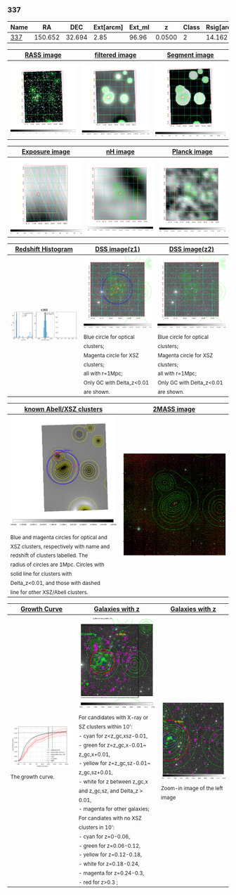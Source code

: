 <div STYLE="page-break-after: always;"></div>

### 337

|Name          |RA          |DEC      | Ext[arcm] | Ext_ml | z    | Class| Rsig[arcmin] | CRsig[c/s] | CR500[c/s] | R500[Mpc] |L500[erg/s]|F500[erg/s/cm^2]| M500[Msun]|Tx[keV]|beta|GC(XSZ,Delta_z<0.01)| GC(OPT,Delta_z<0.01)|GC|alias|
|--------------|------------|------------|---|---|-----------|--------|------|------|----|----|----|----|----|----|----|----|----|----|---|
|[337](script/337.md)     | 150.652       | 32.694       | 2.85    | 96.96   | 0.0500 | 2   | 14.162 |0.305 |0.299 |0.733 |3.375e+43 |5.709e-12 |1.177e+14 |2.404 |0.618 |MCXC, |Wen, |MCXC, |k360|

|[RASS image](../image/337/337_img.pdf)|[filtered image](../image/337/337_fil.pdf)|[Segment image](../image/337/337_seg.pdf)|
|-------------------|--------------------|-------------------|
| <img src="../image/337/337_img.png" width="300">  | <img src="../image/337/337_fil.png" width="300">   | <img src="../image/337/337_seg.png" width="300">  |

|[Exposure image](../image/337/337_mex.pdf)| [nH image](../image/337/337_nh.pdf)| [Planck image](../image/337/337_p.pdf)|
|-------------------|--------------------|-------------------|
|<img src="../image/337/337_mex.png" width="300">   | <img src="../image/337/337_nh.png" width="300">    | <img src="../image/337/337_p.png" width="300"> |

|[Redshift Histogram](../image/337/337_zg.pdf) | [DSS image(z1)](../image/337/337_dss_z1.pdf)      |  [DSS image(z2)](../image/337/337_dss_z2.pdf)    |
|-------------------|--------------------|-------------------|
|<img src="../image/337/337_zg.png" width="300"> |<img src="../image/337/337_dss_z1.png" width="300"> <sub><br>Blue circle for optical clusters; <br>Magenta circle for XSZ clusters; <br>all with r=1Mpc; <br>Only GC with Delta_z<0.01 are shown. </sub>| <img src="../image/337/337_dss_z2.png" width="300"><sub><br>Blue circle for optical clusters; <br>Magenta circle for XSZ clusters; <br>all with r=1Mpc; <br>Only GC with Delta_z<0.01 are shown. </sub> |

|[known Abell/XSZ clusters](../image/337/337_m.pdf) | [2MASS image](../image/337/337_2mass.pdf)      |
|-------------------|-------------------|
|<img src=../image/337/337_m.png width="300"> <sub><br>Blue and magenta circles for optical and <br>XSZ clusters, respectively with name and <br>redshift of clusters labelled. The <br>radius of circles are 1Mpc. Circles with <br>solid line for clusters with <br>Delta_z<0.01, and those with dashed <br>line for other XSZ/Abell clusters.        </sub>|<img src="../image/337/337_2mass.png" width="300">  |

|[Growth Curve](../image/337/337_gca_all.png) |[Galaxies with z](../image/337/337_opt_ned.pdf) |[Galaxies with z](../image/337/337_opt_ned_zoom.pdf) |
|-------------------|-------------------|-------------------|
| <img src="../image/337/337_gca_all.png" width="300"> <sub><br>The growth curve.</sub>| <img src=../image/337/337_opt_ned.png width="300"> <br><sub> For candidates with X-ray or SZ clusters within 10': <br> - cyan for z<z_gc,xsz-0.01, <br> - green for z=z_gc,x-0.01~ z_gc,x+0.01, <br> - yellow for z=z_gc,sz-0.01~ z_gc,sz+0.01, <br> - white for z between z_gc,x and z_gc,sz, and Delta_z > 0.01, <br> - magenta for other galaxies; <br>For candiates with no XSZ clusters in 10': <br> - cyan for z=0-0.06, <br> - green for z=0.06-0.12, <br> - yellow for z=0.12-0.18, <br> - white for z=0.18-0.24, <br> - magenta for z=0.24-0.3, <br> - red for z>0.3 ;  </sub>|<img src=../image/337/337_opt_ned_zoom.png width="300">  <br><sub> Zoom-in image of the left image</sub>|





